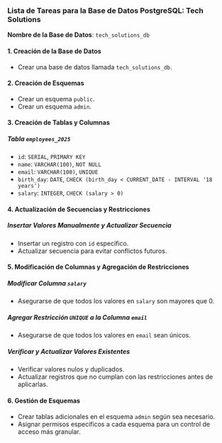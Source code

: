 ### Lista de Tareas para la Base de Datos PostgreSQL: Tech Solutions

**Nombre de la Base de Datos**: `tech_solutions_db`

#### 1. Creación de la Base de Datos
- Crear una base de datos llamada `tech_solutions_db`.

#### 2. Creación de Esquemas
- Crear un esquema `public`.
- Crear un esquema `admin`.

#### 3. Creación de Tablas y Columnas
##### Tabla `employees_2025`
- `id`: `SERIAL`, `PRIMARY KEY`
- `name`: `VARCHAR(100)`, `NOT NULL`
- `email`: `VARCHAR(100)`, `UNIQUE`
- `birth_day`: `DATE`, `CHECK (birth_day < CURRENT_DATE - INTERVAL '18 years')`
- `salary`: `INTEGER`, `CHECK (salary > 0)`

#### 4. Actualización de Secuencias y Restricciones

##### Insertar Valores Manualmente y Actualizar Secuencia
- Insertar un registro con `id` específico.
- Actualizar secuencia para evitar conflictos futuros.

#### 5. Modificación de Columnas y Agregación de Restricciones
##### Modificar Columna `salary`
- Asegurarse de que todos los valores en `salary` son mayores que 0.

##### Agregar Restricción `UNIQUE` a la Columna `email`
- Asegurarse de que todos los valores en `email` sean únicos.

##### Verificar y Actualizar Valores Existentes
- Verificar valores nulos y duplicados.
- Actualizar registros que no cumplan con las restricciones antes de aplicarlas.

#### 6. Gestión de Esquemas
- Crear tablas adicionales en el esquema `admin` según sea necesario.
- Asignar permisos específicos a cada esquema para un control de acceso más granular.
